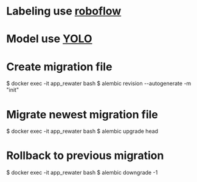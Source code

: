 # Labeling use [roboflow](https://app.roboflow.com/rewaterplastic?skipSetup=true)

# Model use [YOLO](https://docs.ultralytics.com/modes/train/#introduction)



# Create migration file
$ docker exec -it app_rewater bash
$ alembic revision --autogenerate -m "init"

# Migrate newest migration file
$ docker exec -it app_rewater bash
$ alembic upgrade head

# Rollback to previous migration
$ docker exec -it app_rewater bash
$ alembic downgrade -1
